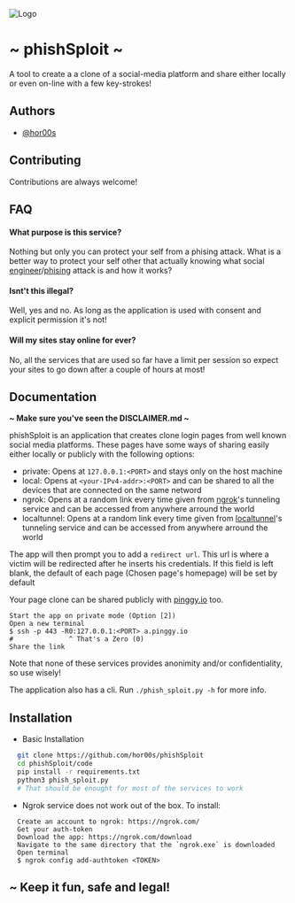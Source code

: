 
![Logo](https://i.imgur.com/wT7hSNC.png)


# ~ phishSploit ~

A tool to create a a clone of a social-media
platform and share either locally or even on-line
with a few key-strokes!


## Authors

- [@hor00s](https://www.github.com/hor00s)


## Contributing

Contributions are always welcome!




## FAQ

#### What purpose is this service?

Nothing but only you can protect your self from
a phising attack. What is a better way to protect
your self other that actually knowing what 
social [engineer](https://www.imperva.com/learn/application-security/social-engineering-attack/)/[phising](https://www.imperva.com/learn/application-security/phishing-attack-scam/)
attack is and how it works?

#### Isnt't this illegal?

Well, yes and no. As long as the application is
used with consent and explicit permission it's not!


#### Will my sites stay online for ever?

No, all the services that are used so far have a
limit per session so expect your sites to go down
after a couple of hours at most!

## Documentation

**~ Make sure you've seen the DISCLAIMER.md ~**

phishSploit is an application that creates clone
login pages from well known social media platforms.
These pages have some ways of sharing easily either
locally or publicly with the following options:
- private: Opens at `127.0.0.1:<PORT>` and stays only on the host machine
- local: Opens at `<your-IPv4-addr>:<PORT>` and can be shared to all the devices that are connected on the same netword
- ngrok: Opens at a random link every time given from [ngrok](https://ngrok.com/docs)'s tunneling service and can be accessed from anywhere arround the world
- localtunnel: Opens at a random link every time given from [localtunnel](https://theboroer.github.io/localtunnel-www/)'s tunneling service and can be accessed from anywhere arround the world

The app will then prompt you to add a `redirect url`. This url is where a victim will be redirected after he inserts his credentials. If this field is left blank, the default of each page (Chosen page's homepage) will be set by default

Your page clone can be shared publicly with [pinggy.io](https://pinggy.io/) too.
```
Start the app on private mode (Option [2])
Open a new terminal
$ ssh -p 443 -R0:127.0.0.1:<PORT> a.pinggy.io
#              ^ That's a Zero (0)
Share the link
```

Note that none of these services provides anonimity
and/or confidentiality, so use wisely!

The application also has a cli. Run `./phish_sploit.py -h` for more info.

## Installation

- Basic Installation

```bash
  git clone https://github.com/hor00s/phishSploit
  cd phishSploit/code
  pip install -r requirements.txt
  python3 phish_sploit.py
  # That should be enought for most of the services to work
```

- Ngrok service does not work out of the box. To install:

```
  Create an account to ngrok: https://ngrok.com/
  Get your auth-token
  Download the app: https://ngrok.com/download
  Navigate to the same directory that the `ngrok.exe` is downloaded
  Open terminal
  $ ngrok config add-authtoken <TOKEN>
```

## ~ Keep it fun, safe and legal!

